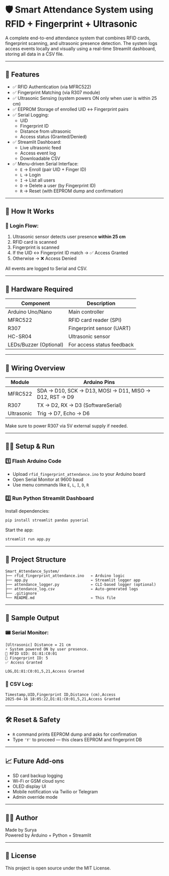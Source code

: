 # 🛡️ Smart Attendance System using RFID + Fingerprint + Ultrasonic

A complete end-to-end attendance system that combines RFID cards, fingerprint scanning, and ultrasonic presence detection. The system logs access events locally and visually using a real-time Streamlit dashboard, storing all data in a CSV file.

---

## 🚀 Features

- ✅ RFID Authentication (via MFRC522)
- ✅ Fingerprint Matching (via R307 module)
- ✅ Ultrasonic Sensing (system powers ON only when user is within 25 cm)
- ✅ EEPROM Storage of enrolled UID ↔ Fingerprint pairs
- ✅ Serial Logging:
  - UID
  - Fingerprint ID
  - Distance from ultrasonic
  - Access status (Granted/Denied)
- ✅ Streamlit Dashboard:
  - Live ultrasonic feed
  - Access event log
  - Downloadable CSV
- ✅ Menu-driven Serial Interface:
  - `E` → Enroll (pair UID + Finger ID)
  - `L` → Login
  - `I` → List all users
  - `D` → Delete a user (by Fingerprint ID)
  - `R` → Reset (with EEPROM dump and confirmation)

---

## 🧠 How It Works

### 👣 Login Flow:

1. Ultrasonic sensor detects user presence **within 25 cm**
2. RFID card is scanned
3. Fingerprint is scanned
4. If the UID ↔ Fingerprint ID match → ✅ Access Granted
5. Otherwise → ❌ Access Denied

All events are logged to Serial and CSV.

---

## 🧰 Hardware Required

| Component             | Description                     |
|----------------------|---------------------------------|
| Arduino Uno/Nano     | Main controller                 |
| MFRC522              | RFID card reader (SPI)          |
| R307                 | Fingerprint sensor (UART)       |
| HC-SR04              | Ultrasonic sensor               |
| LEDs/Buzzer (Optional) | For access status feedback    |

---

## 🔌 Wiring Overview

| Module       | Arduino Pins            |
|--------------|--------------------------|
| MFRC522      | SDA → D10, SCK → D13, MOSI → D11, MISO → D12, RST → D9 |
| R307         | TX → D2, RX → D3 (SoftwareSerial) |
| Ultrasonic   | Trig → D7, Echo → D6     |

Make sure to power R307 via 5V external supply if needed.

---

## 🧑‍💻 Setup & Run

### 1️⃣ Flash Arduino Code

- Upload `rfid_fingerprint_attendance.ino` to your Arduino board
- Open Serial Monitor at 9600 baud
- Use menu commands like `E`, `L`, `I`, `D`, `R`

### 2️⃣ Run Python Streamlit Dashboard

Install dependencies:
```bash
pip install streamlit pandas pyserial
```

Start the app:
```bash
streamlit run app.py
```

---

## 📁 Project Structure

```
Smart_Attendance_System/
├── rfid_fingerprint_attendance.ino   ← Arduino logic
├── app.py                            ← Streamlit logger app
├── attendance_logger.py              ← CLI-based logger (optional)
├── attendance_log.csv                ← Auto-generated logs
├── .gitignore
└── README.md                         ← This file
```

---

## 🧪 Sample Output

### 📟 Serial Monitor:
```
[Ultrasonic] Distance = 21 cm
⚡ System powered ON by user presence.
📇 RFID UID: D1:81:C0:01
🔐 Fingerprint ID: 5
✅ Access Granted

LOG,D1:81:C0:01,5,21,Access Granted
```

### 📄 CSV Log:
```
Timestamp,UID,Fingerprint ID,Distance (cm),Access
2025-04-16 18:05:22,D1:81:C0:01,5,21,Access Granted
```

---

## 🛠 Reset & Safety

- `R` command prints EEPROM dump and asks for confirmation
- Type `'Y'` to proceed — this clears EEPROM and fingerprint DB

---

## 📈 Future Add-ons

- SD card backup logging
- Wi-Fi or GSM cloud sync
- OLED display UI
- Mobile notification via Twilio or Telegram
- Admin override mode

---

## 👨‍💻 Author

Made by Surya  
Powered by Arduino + Python + Streamlit

---

## 📜 License

This project is open source under the MIT License.
